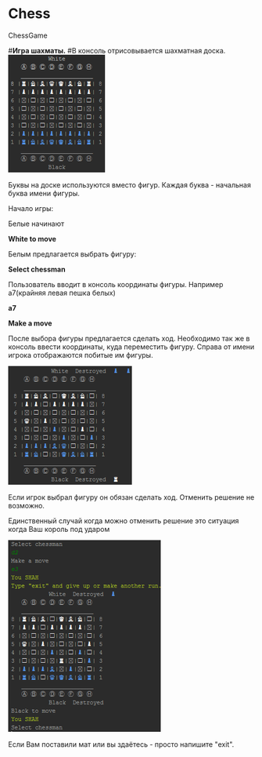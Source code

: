 # Chess
ChessGame

#**Игра шахматы.**
#В консоль отрисовывается шахматная доска. 
![Chess](https://github.com/IgorJavaSchool/Chess/blob/master/board.png)

Буквы на доске используются вместо фигур. Каждая буква - начальная буква имени фигуры.

Начало игры: 

Белые начинают

**White to move**

Белым предлагается выбрать фигуру:

**Select chessman**

Пользователь вводит в консоль координаты фигуры. Например а7(крайняя левая пешка белых)

**a7**

**Make a move**

После выбора фигуры предлагается сделать ход. Необходимо так же в консоль ввести координаты, куда переместить фигуру. Справа от имени игрока отображаются побитые им фигуры.

![Chess](https://github.com/IgorJavaSchool/Chess/blob/master/distroed.png)

Если игрок выбрал фигуру он обязан сделать ход. Отменить решение не возможно.

Единственный случай когда можно отменить решение это ситуация когда Ваш король под ударом

![Chess](https://github.com/IgorJavaSchool/Chess/blob/master/Mat.png)

Если Вам поставили мат или вы здаётесь - просто напишите "exit". 
